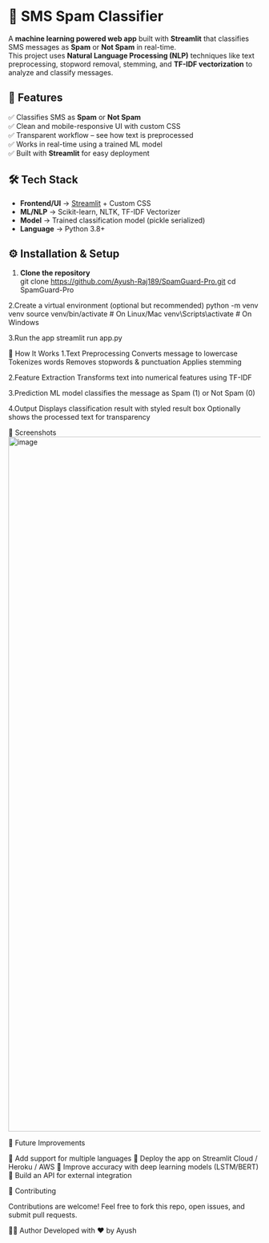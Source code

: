 # 📱 SMS Spam Classifier  

A **machine learning powered web app** built with **Streamlit** that classifies SMS messages as **Spam** or **Not Spam** in real-time.  
This project uses **Natural Language Processing (NLP)** techniques like text preprocessing, stopword removal, stemming, and **TF-IDF vectorization** to analyze and classify messages.

## 🚀 Features  

✅ Classifies SMS as **Spam** or **Not Spam**  
✅ Clean and mobile-responsive UI with custom CSS  
✅ Transparent workflow – see how text is preprocessed  
✅ Works in real-time using a trained ML model  
✅ Built with **Streamlit** for easy deployment  

## 🛠️ Tech Stack  

- **Frontend/UI** → [Streamlit](https://streamlit.io/) + Custom CSS  
- **ML/NLP** → Scikit-learn, NLTK, TF-IDF Vectorizer  
- **Model** → Trained classification model (pickle serialized)  
- **Language** → Python 3.8+  


## ⚙️ Installation & Setup  

1. **Clone the repository**  
git clone https://github.com/Ayush-Raj189/SpamGuard-Pro.git
cd SpamGuard-Pro

2.Create a virtual environment (optional but recommended)
python -m venv venv
source venv/bin/activate   # On Linux/Mac
venv\Scripts\activate      # On Windows

3.Run the app
streamlit run app.py

🔎 How It Works
1.Text Preprocessing
 Converts message to lowercase
 Tokenizes words
 Removes stopwords & punctuation
 Applies stemming

2.Feature Extraction
  Transforms text into numerical features using TF-IDF

3.Prediction
  ML model classifies the message as Spam (1) or Not Spam (0)

4.Output
 Displays classification result with styled result box
 Optionally shows the processed text for transparency

📸 Screenshots
<img width="1748" height="1388" alt="image" src="https://github.com/user-attachments/assets/6386f27d-b902-4659-83e0-ee3cfbe1c151" />


🔮 Future Improvements

📌 Add support for multiple languages
📌 Deploy the app on Streamlit Cloud / Heroku / AWS
📌 Improve accuracy with deep learning models (LSTM/BERT)
📌 Build an API for external integration

🤝 Contributing

Contributions are welcome!
Feel free to fork this repo, open issues, and submit pull requests.

👨‍💻 Author
Developed with ❤️ by Ayush
